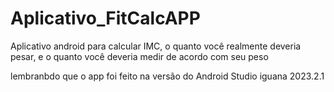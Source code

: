 # Aplicativo_FitCalcAPP

Aplicativo android para calcular IMC, o quanto você realmente deveria pesar, e o quanto você deveria medir de acordo com seu peso

lembranbdo que o app foi feito na versão do Android Studio iguana 2023.2.1
